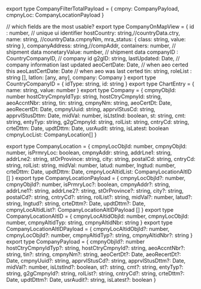 export type CompanyFilterTotalPayload = {
    cmpny: CompanyPayload,
    cmpnyLoc: CompanyLocationPayload
}

// which fields are the most usable?
export type CompanyOnMapView = {
    id : number, // unique ui identifier 
    hostCountry: string,//countryData.ctry,
    name: string, //countryData.cmpnyNm, 
    mra_status: {
        class: string, 
        value: string
    },
    companyAddress: string,//compAddr,
    containers: number, // shipment data
    monetaryValue: number, // shipment data 
    companyID : CountryCompanyID, // company id
    g2gID: string,
    lastUpdated: Date, // company information last updated
    aeoCertDate: Date,  // when aeo certed this 
    aeoLastCertDate: Date // when aeo was last certed
    tin: string,
    roleList : string [], 
    latlon: [any, any],
    company: Company
}
export type CountryCompanyID = {
    idType: string, 
    id: string
}
export type ChartEntry = {
    name: string, 
    value: number
}
export type Company = {
    cmpnyObjId: number
    hostCtryCmpnyIdTyp: string,
    hostCtryCmpnyId: string,
    aeoAccntNbr: string,
    tin: string,
    cmpnyNm: string,
    aeoCertDt: Date,
    aeoRecertDt: Date,
    cmpnyUuid: string,
    apprvlStusCd: string,
    apprvlStusDttm: Date,
    midVal: number,
    isLtstInd: boolean,
    st: string,
    cmt: string,
    entyTyp: string,
    g2gCmpnyId: string,
    rolList: string,
    cntryCd: string,
    crteDttm: Date,
    updtDttm: Date,
    usrAudit: string,
    isLatest: boolean
    cmpnyLocList: CompanyLocation[]
}

export type CompanyLocation = {
    cmpnyLocObjId: number,
    cmpnyObjId: number,
    isPrmryLoc: boolean,
    cmpnyAddr: string,
    addrLne1: string,
    addrLne2: string,
    stOrProvince: string,
    city: string,
    postalCd: string,
    cntryCd: string,
    rolList: string,
    midVal: number,
    latud: number,
    lngtud: number,
    crteDttm: Date,
    updtDttm: Date,
    cmpnyLocAltidList: CompanyLocationAltID []
}
export type CompanyLocationPayload = {
    cmpnyLocObjId?: number,
    cmpnyObjId?: number,
    isPrmryLoc?: boolean,
    cmpnyAddr?: string,
    addrLne1?: string,
    addrLne2?: string,
    stOrProvince?: string,
    city?: string,
    postalCd?: string,
    cntryCd?: string,
    rolList?: string,
    midVal?: number,
    latud?: string,
    lngtud?: string,
    crteDttm?: Date,
    updtDttm?: Date,
    cmpnyLocAltidList?: CompanyLocationAltIDPayload []
}
export type CompanyLocationAltID = {
    cmpnyLocAltidObjId: number,
    cmpnyLocObjId: number,
    cmpnyAltidTyp: string,
    cmpnyAltidNbr: string
}
export type CompanyLocationAltIDPayload = {
    cmpnyLocAltidObjId?: number,
    cmpnyLocObjId?: number,
    cmpnyAltidTyp?: string,
    cmpnyAltidNbr?: string
}
export type CompanyPayload = {
    cmpnyObjId?: number
    hostCtryCmpnyIdTyp?: string,
    hostCtryCmpnyId?: string,
    aeoAccntNbr?: string,
    tin?: string,
    cmpnyNm?: string,
    aeoCertDt?: Date,
    aeoRecertDt?: Date,
    cmpnyUuid?: string,
    apprvlStusCd?: string,
    apprvlStusDttm?: Date,
    midVal?: number,
    isLtstInd?: boolean,
    st?: string,
    cmt?: string,
    entyTyp?: string,
    g2gCmpnyId?: string,
    rolList?: string,
    cntryCd?: string,
    crteDttm?: Date,
    updtDttm?: Date,
    usrAudit?: string,
    isLatest?: boolean
}

